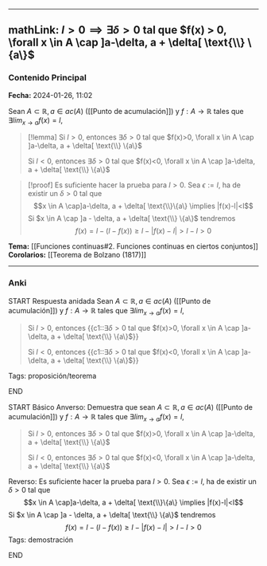 
---
mathLink: $l > 0 \implies \exists \delta > 0$ tal que $f(x) > 0, \forall x \in A \cap ]a-\delta, a + \delta[ \text{\\} \{a\}$
---
### Contenido Principal

**Fecha:** 2024-01-26, 11:02

Sean $A \subset \mathbb R, a \in ac(A)$ ([[Punto de acumulación]]) y $f : A \to \mathbb R$ tales que $\exists lim_{x \to a} f(x) = l$,
> [!lemma]
> Si $l>0$, entonces $\exists \delta > 0$ tal que $f(x)>0, \forall x \in A \cap ]a-\delta, a + \delta[ \text{\\} \{a\}$
> 
> Si $l<0$, entonces $\exists \delta > 0$ tal que $f(x)<0, \forall x \in A \cap ]a-\delta, a + \delta[ \text{\\} \{a\}$

> [!proof]
> Es suficiente hacer la prueba para $l>0$. Sea $\epsilon := l$, ha de existir un $\delta > 0$ tal que
> $$x \in A \cap]a-\delta, a + \delta[ \text{\\}\{a\} \implies |f(x)-l|<l$$
> Si $x \in A \cap ]a - \delta, a + \delta[ \text{\\} \{a\}$ tendremos
> $$f(x) = l-(l-f(x)) \ge l-|f(x) - l| > l-l > 0$$

**Tema:** [[Funciones continuas#2. Funciones continuas en ciertos conjuntos]]
**Corolarios:** [[Teorema de Bolzano (1817)]]

---
### Anki

START
Respuesta anidada
Sean $A \subset \mathbb R, a \in ac(A)$ ([[Punto de acumulación]]) y $f : A \to \mathbb R$ tales que $\exists lim_{x \to a} f(x) = l$,
> Si $l>0$, entonces {{c1::$\exists \delta > 0$ tal que $f(x)>0, \forall x \in A \cap ]a-\delta, a + \delta[ \text{\\} \{a\}$}}
> 
> Si $l<0$, entonces {{c1::$\exists \delta > 0$ tal que $f(x)<0, \forall x \in A \cap ]a-\delta, a + \delta[ \text{\\} \{a\}$}}

Tags: proposición/teorema
<!--ID: 1706298644623-->
END

START
Básico
Anverso: Demuestra que sean $A \subset \mathbb R, a \in ac(A)$ ([[Punto de acumulación]]) y $f : A \to \mathbb R$ tales que $\exists lim_{x \to a} f(x) = l$,
> Si $l>0$, entonces $\exists \delta > 0$ tal que $f(x)>0, \forall x \in A \cap ]a-\delta, a + \delta[ \text{\\} \{a\}$
> 
> Si $l<0$, entonces $\exists \delta > 0$ tal que $f(x)<0, \forall x \in A \cap ]a-\delta, a + \delta[ \text{\\} \{a\}$

Reverso: Es suficiente hacer la prueba para $l>0$. Sea $\epsilon := l$, ha de existir un $\delta > 0$ tal que
$$x \in A \cap]a-\delta, a + \delta[ \text{\\}\{a\} \implies |f(x)-l|<l$$
Si $x \in A \cap ]a - \delta, a + \delta[ \text{\\} \{a\}$ tendremos
$$f(x) = l-(l-f(x)) \ge l-|f(x) - l| > l-l > 0$$
Tags: demostración
<!--ID: 1706298886031-->
END

